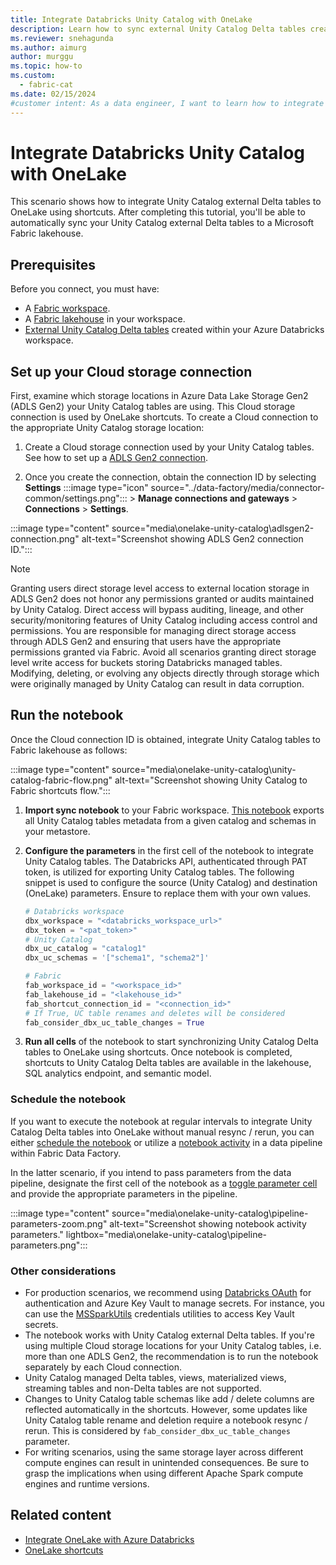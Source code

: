 ```yaml
---
title: Integrate Databricks Unity Catalog with OneLake
description: Learn how to sync external Unity Catalog Delta tables created within your Azure Databricks workspace to OneLake using shortcuts.
ms.reviewer: snehagunda
ms.author: aimurg
author: murggu
ms.topic: how-to
ms.custom:
  - fabric-cat
ms.date: 02/15/2024
#customer intent: As a data engineer, I want to learn how to integrate Databricks Unity Catalog with OneLake using shortcuts so that I can automatically sync my external Unity Catalog Delta tables to a Microsoft Fabric lakehouse.
---
```


# Integrate Databricks Unity Catalog with OneLake

This scenario shows how to integrate Unity Catalog external Delta tables to OneLake using shortcuts. After completing this tutorial, you'll be able to automatically sync your Unity Catalog external Delta tables to a Microsoft Fabric lakehouse.

## Prerequisites

Before you connect, you must have:

- A [Fabric workspace](../fundamentals/create-workspaces.md).
- A [Fabric lakehouse](../data-engineering/tutorial-build-lakehouse.md) in your workspace.
- [External Unity Catalog Delta tables](/azure/databricks/sql/language-manual/sql-ref-external-tables) created within your Azure Databricks workspace.

## Set up your Cloud storage connection

First, examine which storage locations in Azure Data Lake Storage Gen2 (ADLS Gen2) your Unity Catalog tables are using. This Cloud storage connection is used by OneLake shortcuts. To create a Cloud connection to the appropriate Unity Catalog storage location:

1. Create a Cloud storage connection used by your Unity Catalog tables. See how to set up a [ADLS Gen2 connection](../data-factory/connector-azure-data-lake-storage-gen2.md).

2. Once you create the connection, obtain the connection ID by selecting **Settings** :::image type="icon" source="../data-factory/media/connector-common/settings.png"::: > **Manage connections and gateways** > **Connections** > **Settings**.

:::image type="content" source="media\onelake-unity-catalog\adlsgen2-connection.png" alt-text="Screenshot showing ADLS Gen2 connection ID.":::

> [!NOTE]
> Granting users direct storage level access to external location storage in ADLS Gen2 does not honor any permissions granted or audits maintained by Unity Catalog.  Direct access will bypass auditing, lineage, and other security/monitoring features of Unity Catalog including access control and permissions. You are responsible for managing direct storage access through ADLS Gen2 and ensuring that users have the appropriate permissions granted via Fabric.
Avoid all scenarios granting direct storage level write access for buckets storing Databricks managed tables. Modifying, deleting, or evolving any objects directly through storage which were originally managed by Unity Catalog can result in data corruption.

## Run the notebook

Once the Cloud connection ID is obtained, integrate Unity Catalog tables to Fabric lakehouse as follows:

:::image type="content" source="media\onelake-unity-catalog\unity-catalog-fabric-flow.png" alt-text="Screenshot showing Unity Catalog to Fabric shortcuts flow.":::

1. **Import sync notebook** to your Fabric workspace.  [This notebook](https://github.com/microsoft/fabric-samples/blob/main/docs-samples/onelake/unity-catalog/nb-sync-uc-fabric-onelake.ipynb) exports all Unity Catalog tables metadata from a given catalog and schemas in your metastore.

2. **Configure the parameters** in the first cell of the notebook to integrate Unity Catalog tables. The Databricks API, authenticated through PAT token, is utilized for exporting Unity Catalog tables. The following snippet is used to configure the source (Unity Catalog) and destination (OneLake) parameters. Ensure to replace them with your own values.

    ```python
    # Databricks workspace
    dbx_workspace = "<databricks_workspace_url>"
    dbx_token = "<pat_token>"
    # Unity Catalog
    dbx_uc_catalog = "catalog1"
    dbx_uc_schemas = '["schema1", "schema2"]'

    # Fabric
    fab_workspace_id = "<workspace_id>"
    fab_lakehouse_id = "<lakehouse_id>"
    fab_shortcut_connection_id = "<connection_id>"
    # If True, UC table renames and deletes will be considered
    fab_consider_dbx_uc_table_changes = True
    ```

3. **Run all cells** of the notebook to start synchronizing Unity Catalog Delta tables to OneLake using shortcuts. Once notebook is completed, shortcuts to Unity Catalog Delta tables are available in the lakehouse, SQL analytics endpoint, and semantic model.

### Schedule the notebook

If you want to execute the notebook at regular intervals to integrate Unity Catalog Delta tables into OneLake without manual resync / rerun, you can either [schedule the notebook](../data-engineering/how-to-use-notebook.md) or utilize a [notebook activity](../data-factory/notebook-activity.md) in a data pipeline within Fabric Data Factory.

In the latter scenario, if you intend to pass parameters from the data pipeline, designate the first cell of the notebook as a [toggle parameter cell](../data-engineering/author-execute-notebook.md) and provide the appropriate parameters in the pipeline.

:::image type="content" source="media\onelake-unity-catalog\pipeline-parameters-zoom.png" alt-text="Screenshot showing notebook activity parameters." lightbox="media\onelake-unity-catalog\pipeline-parameters.png":::

### Other considerations

- For production scenarios, we recommend using [Databricks OAuth](/azure/databricks/dev-tools/auth/oauth-m2m) for authentication and Azure Key Vault to manage secrets. For instance, you can use the [MSSparkUtils](../data-engineering/microsoft-spark-utilities.md) credentials utilities to access Key Vault secrets.
- The notebook works with Unity Catalog external Delta tables. If you're using multiple Cloud storage locations for your Unity Catalog tables, i.e. more than one ADLS Gen2, the recommendation is to run the notebook separately by each Cloud connection.
- Unity Catalog managed Delta tables, views, materialized views, streaming tables and non-Delta tables are not supported.
- Changes to Unity Catalog table schemas like add / delete columns are reflected automatically in the shortcuts. However, some updates like Unity Catalog table rename and deletion require a notebook resync / rerun. This is considered by `fab_consider_dbx_uc_table_changes` parameter.
- For writing scenarios, using the same storage layer across different compute engines can result in unintended consequences. Be sure to grasp the implications when using different Apache Spark compute engines and runtime versions.

## Related content

- [Integrate OneLake with Azure Databricks](onelake-azure-databricks.md)
- [OneLake shortcuts](onelake-shortcuts.md)

